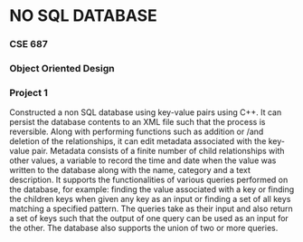 # NO SQL DATABASE

### CSE 687 
### Object Oriented Design 
### Project 1

Constructed a non SQL database using key-value pairs using C++. 
It can persist the database contents to an XML file such that the process is reversible. 
Along with performing functions such as addition or /and deletion of the relationships, it can edit metadata associated with the key-value pair. 
Metadata consists of a finite number of child relationships with other values, a variable to record the time and date when the value was written 
to the database along with the name, category and a text description. 
It supports the functionalities of various queries performed on the database, 
for example: finding the value associated with a key or finding the children keys when given any key as an input or finding a set of all keys matching a specified pattern. 
The queries take as their input and also return a set of keys such that the output of one query can be used as an input for the other. 
The database also supports the union of two or more queries.
